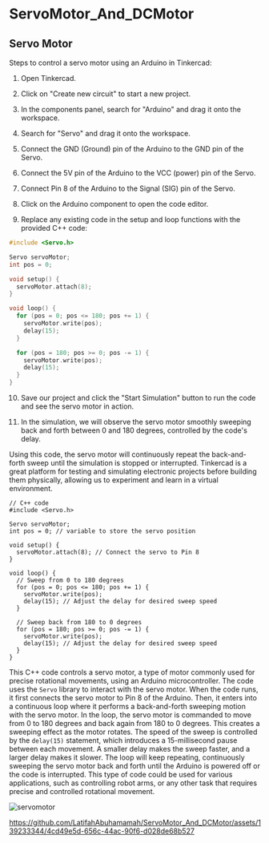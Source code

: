 # ServoMotor_And_DCMotor
## Servo Motor 
Steps to control a servo motor using an Arduino in Tinkercad:
1. Open Tinkercad.
1. Click on "Create new circuit" to start a new project.

3. In the components panel, search for "Arduino" and drag it onto the workspace.

4. Search for "Servo" and drag it onto the workspace.

5. Connect the GND (Ground) pin of the Arduino to the GND pin of the Servo.

6. Connect the 5V pin of the Arduino to the VCC (power) pin of the Servo.

7. Connect Pin 8 of the Arduino to the Signal (SIG) pin of the Servo.

8. Click on the Arduino component to open the code editor.

9. Replace any existing code in the setup and loop functions with the provided C++ code:

```cpp
#include <Servo.h>

Servo servoMotor;
int pos = 0;

void setup() {
  servoMotor.attach(8);
}

void loop() {
  for (pos = 0; pos <= 180; pos += 1) {
    servoMotor.write(pos);
    delay(15);
  }

  for (pos = 180; pos >= 0; pos -= 1) {
    servoMotor.write(pos);
    delay(15);
  }
}
```

10. Save our project and click the "Start Simulation" button to run the code and see the servo motor in action.

11. In the simulation, we will observe the servo motor smoothly sweeping back and forth between 0 and 180 degrees, controlled by the code's delay.

Using this code, the servo motor will continuously repeat the back-and-forth sweep until the simulation is stopped or interrupted. Tinkercad is a great platform for testing and simulating electronic projects before building them physically, allowing us to experiment and learn in a virtual environment.













```
// C++ code
#include <Servo.h>

Servo servoMotor;
int pos = 0; // variable to store the servo position

void setup() {
  servoMotor.attach(8); // Connect the servo to Pin 8
}

void loop() {
  // Sweep from 0 to 180 degrees
  for (pos = 0; pos <= 180; pos += 1) {
    servoMotor.write(pos);
    delay(15); // Adjust the delay for desired sweep speed
  }

  // Sweep back from 180 to 0 degrees
  for (pos = 180; pos >= 0; pos -= 1) {
    servoMotor.write(pos);
    delay(15); // Adjust the delay for desired sweep speed 
  }
}
```
This C++ code controls a servo motor, a type of motor commonly used for precise rotational movements, using an Arduino microcontroller. The code uses the `Servo` library to interact with the servo motor.
When the code runs, it first connects the servo motor to Pin 8 of the Arduino. Then, it enters into a continuous loop where it performs a back-and-forth sweeping motion with the servo motor.
In the loop, the servo motor is commanded to move from 0 to 180 degrees and back again from 180 to 0 degrees. This creates a sweeping effect as the motor rotates. The speed of the sweep is controlled by the `delay(15)` statement, which introduces a 15-millisecond pause between each movement. A smaller delay makes the sweep faster, and a larger delay makes it slower.
The loop will keep repeating, continuously sweeping the servo motor back and forth until the Arduino is powered off or the code is interrupted. This type of code could be used for various applications, such as controlling robot arms, or any other task that requires precise and controlled rotational movement.

![servomotor](https://github.com/LatifahAbuhamamah/ServoMotor_And_DCMotor/blob/main/Servomotor_screenshot.png)


https://github.com/LatifahAbuhamamah/ServoMotor_And_DCMotor/assets/139233344/4cd49e5d-656c-44ac-90f6-d028de68b527


